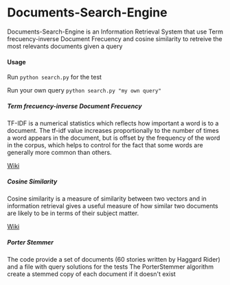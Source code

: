 Documents-Search-Engine
=======================

Documents-Search-Engine is an Information Retrieval System that use Term frecuency-inverse Document Frecuency and cosine similarity to retreive the most relevants documents given a query

#### Usage
Run `python search.py` for the test

Run your own query `python search.py "my own query"`

##### Term frecuency-inverse Document Frecuency

TF-IDF is a numerical statistics which reflects how important a word is to a document. The tf-idf value increases proportionally to the number of times a word appears in the document, but is offset by the frequency of the word in the corpus, which helps to control for the fact that some words are generally more common than others.

[Wiki](http://en.wikipedia.org/wiki/Tf-idf)

##### Cosine Similarity

Cosine similarity is a measure of similarity between two vectors and in information retrieval gives a useful measure of how similar two documents are likely to be in terms of their subject matter.

[Wiki](http://en.wikipedia.org/wiki/Cosine_similarity)


##### Porter Stemmer

The code provide a set of documents (60 stories written by Haggard Rider) and a file with query solutions for the tests
The PorterStemmer algorithm create a stemmed copy of each document if it doesn't exist
